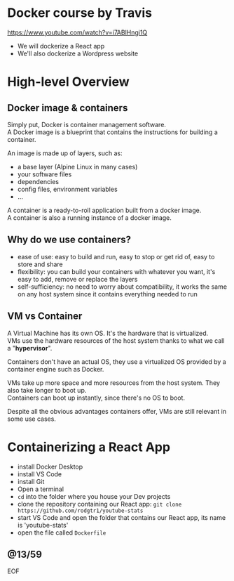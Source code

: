 # Docker course by Travis 

https://www.youtube.com/watch?v=i7ABlHngi1Q

- We will dockerize a React app
- We'll also dockerize a Wordpress website

# High-level Overview

## Docker image & containers

Simply put, Docker is container management software.  
A Docker image is a blueprint that contains the instructions for building a container.  

An image is made up of layers, such as:
- a base layer (Alpine Linux in many cases)
- your software files 
- dependencies 
- config files, environment variables
- ...

A container is a ready-to-roll application built from a docker image.  
A container is also a running instance of a docker image.  

## Why do we use containers?

- ease of use: easy to build and run, easy to stop or get rid of, easy to store and share
- flexibility: you can build your containers with whatever you want, it's easy to add, remove or replace the layers
- self-sufficiency: no need to worry about compatibility, it works the same on any host system since it contains everything needed to run 

## VM vs Container

A Virtual Machine has its own OS. It's the hardware that is virtualized.  
VMs use the hardware resources of the host system thanks to what we call a "**hypervisor**".  

Containers don't have an actual OS, they use a virtualized OS provided by a container engine such as Docker.  

VMs take up more space and more resources from the host system. They also take longer to boot up.  
Containers can boot up instantly, since there's no OS to boot.  

Despite all the obvious advantages containers offer, VMs are still relevant in some use cases.  

# Containerizing a React App

- install Docker Desktop
- install VS Code
- install Git
- Open a terminal
- `cd` into the folder where you house your Dev projects
- clone the repository containing our React app: `git clone https://github.com/rodgtr1/youtube-stats`
- start VS Code and open the folder that contains our React app, its name is 'youtube-stats'
- open the file called `Dockerfile`



@13/59
---
EOF
